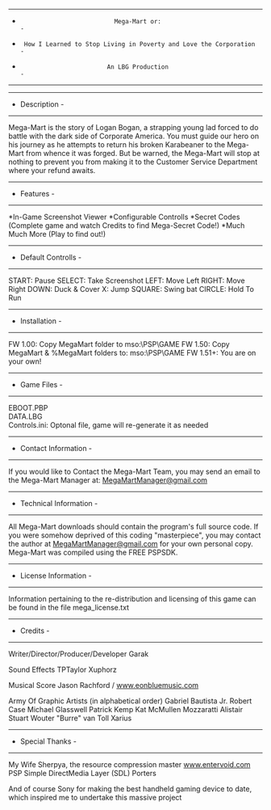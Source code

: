--------------------------------------------------------------------------------
-                               Mega-Mart or:                                  -
-      How I Learned to Stop Living in Poverty and Love the Corporation        -
-                             An LBG Production                                -
--------------------------------------------------------------------------------       


-----------------                         
-  Description  -
-----------------
Mega-Mart is the story of Logan Bogan, a strapping young lad forced to do
battle with the dark side of Corporate America.  You must guide our hero on 
his journey as he attempts to return his broken Karabeaner to the Mega-Mart 
from whence it was forged.  But be warned, the Mega-Mart will stop at nothing
to prevent you from making it to the Customer Service Department where your
refund awaits.


--------------
-  Features  -
--------------
*In-Game Screenshot Viewer
*Configurable Controlls
*Secret Codes (Complete game and watch Credits to find Mega-Secret Code!)
*Much Much More (Play to find out!)


-----------------------
-  Default Controlls  -
-----------------------
START:  Pause
SELECT: Take Screenshot
LEFT:   Move Left
RIGHT:  Move Right
DOWN:   Duck & Cover
X:      Jump
SQUARE: Swing bat
CIRCLE: Hold To Run


-------------------
-  Installation   -
-------------------
FW 1.00:  Copy MegaMart folder to mso:\PSP\GAME
FW 1.50:  Copy MegaMart & %MegaMart folders to: mso:\PSP\GAME
FW 1.51+: You are on your own!


----------------
-  Game Files  -
----------------
EBOOT.PBP    
DATA.LBG     
Controls.ini: Optonal file,  game will re-generate it as needed


-------------------------
-  Contact Information  - 
-------------------------
If you would like to Contact the Mega-Mart Team, you may
send an email to the Mega-Mart Manager at: MegaMartManager@gmail.com 


---------------------------
-  Technical Information  -
---------------------------
All Mega-Mart downloads should contain the program's full source code.
If you were somehow deprived of this coding "masterpiece", you may contact
the author at MegaMartManager@gmail.com for your own personal copy.  
Mega-Mart was compiled using the FREE PSPSDK.


-------------------------
-  License Information  -
-------------------------
Information pertaining to the re-distribution and licensing of this game 
can be found in the file mega_license.txt


-------------
-  Credits  -
-------------
Writer/Director/Producer/Developer
Garak

Sound Effects
TPTaylor
Xuphorz

Musical Score
Jason Rachford / www.eonbluemusic.com 

Army Of Graphic Artists
(in alphabetical order)
Gabriel Bautista Jr.
Robert Case
Michael Glasswell
Patrick Kemp
Kat McMullen
Mozzaratti
Alistair Stuart
Wouter "Burre" van Toll
Xarius


--------------------
-  Special Thanks  -
--------------------
My Wife
Sherpya, the resource compression master
www.entervoid.com
PSP Simple DirectMedia Layer (SDL) Porters

And of course
Sony for making the best handheld gaming device to date, which inspired me
to undertake this massive project



